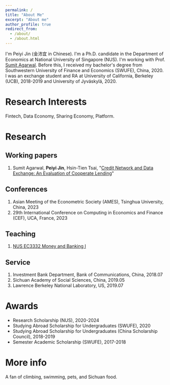 ```yaml
---
permalink: /
title: "About Me"
excerpt: "About me"
author_profile: true
redirect_from: 
  - /about/
  - /about.html
---
```

I'm Peiyi Jin (金沛宜 in Chinese). I'm a Ph.D. candidate in the Department of Economics at National University of Singapore (NUS). I'm working with Prof. [Sumit Agarwal](https://www.ushakrisna.com/). Before this, I received my bachelor's degree from Southwestern University of Finance and Economics (SWUFE), China, 2020. I was an exchange student and RA at University of California, Berkeley (UCB), 2018-2019 and University of Jyväskylä, 2020.

Research Interests
======
Fintech, Data Economy, Sharing Economy, Platform.

Research
======

Working papers
------
1. Sumit Agarwal, **Peiyi Jin**, Hsin-Tien Tsai, "[Credit Network and Data Exchange: An Evaluation of Cooperate Lending](https://papers.ssrn.com/sol3/papers.cfm?abstract_id=4463473)"


Conferences
------
1. Asian Meeting of the Econometric Society (AMES), Tsinghua University, China, 2023
2. 29th International Conference on Computing in Economics and Finance (CEF), UCA, France, 2023




Teaching
------
1. [NUS EC3332 Money and Banking I](https://nusmods.com/modules/EC3332/money-and-banking-i)

Service
------
1. Investment Bank Department, Bank of Communications, China, 2018.07
2. Sichuan Academy of Social Sciences, China, 2019.05
3. Lawrence Berkeley National Laboratory, US, 2019.07

Awards
======
- Research Scholarship (NUS), 2020-2024
- Studying Abroad Scholarship for Undergraduates (SWUFE), 2020
- Studying Abroad Scholarship for Undergraduates (China Scholarship Council), 2018-2019
- Semester Academic Scholarship (SWUFE), 2017-2018


More info
======
A fan of climbing, swimming, pets, and Sichuan food.
